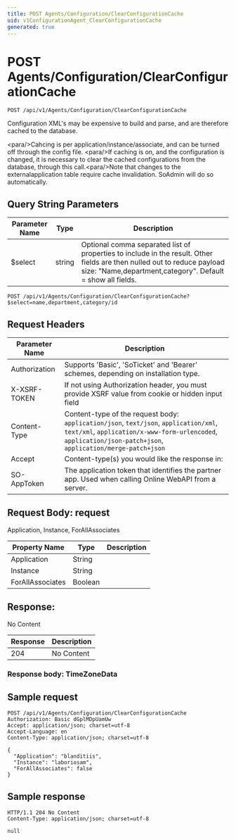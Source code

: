```yaml
---
title: POST Agents/Configuration/ClearConfigurationCache
uid: v1ConfigurationAgent_ClearConfigurationCache
generated: true
---
```


# POST Agents/Configuration/ClearConfigurationCache

```http
POST /api/v1/Agents/Configuration/ClearConfigurationCache
```

Configuration XML's may be expensive to build and parse, and are therefore cached to the database.


&lt;para/&gt;Cahcing is per application/instance/associate, and can be turned off through the config file. &lt;para/&gt;If caching is on, and the configuration is changed, it is necessary to clear the cached configurations from the database, through this call.&lt;para/&gt;Note that changes to the externalapplication table require cache invalidation. SoAdmin will do so automatically.






## Query String Parameters

| Parameter Name | Type |  Description |
|----------------|------|--------------|
| $select | string |  Optional comma separated list of properties to include in the result. Other fields are then nulled out to reduce payload size: "Name,department,category". Default = show all fields. |

```http
POST /api/v1/Agents/Configuration/ClearConfigurationCache?$select=name,department,category/id
```


## Request Headers

| Parameter Name | Description |
|----------------|-------------|
| Authorization  | Supports 'Basic', 'SoTicket' and 'Bearer' schemes, depending on installation type. |
| X-XSRF-TOKEN   | If not using Authorization header, you must provide XSRF value from cookie or hidden input field |
| Content-Type | Content-type of the request body: `application/json`, `text/json`, `application/xml`, `text/xml`, `application/x-www-form-urlencoded`, `application/json-patch+json`, `application/merge-patch+json` |
| Accept         | Content-type(s) you would like the response in:  |
| SO-AppToken | The application token that identifies the partner app. Used when calling Online WebAPI from a server. |

## Request Body: request 

Application, Instance, ForAllAssociates 

| Property Name | Type |  Description |
|----------------|------|--------------|
| Application | String |  |
| Instance | String |  |
| ForAllAssociates | Boolean |  |

## Response:

No Content

| Response | Description |
|----------------|-------------|
| 204 | No Content |

### Response body: TimeZoneData


## Sample request

```http!
POST /api/v1/Agents/Configuration/ClearConfigurationCache
Authorization: Basic dGplMDpUamUw
Accept: application/json; charset=utf-8
Accept-Language: en
Content-Type: application/json; charset=utf-8

{
  "Application": "blanditiis",
  "Instance": "laboriosam",
  "ForAllAssociates": false
}
```

## Sample response

```http_
HTTP/1.1 204 No Content
Content-Type: application/json; charset=utf-8

null
```